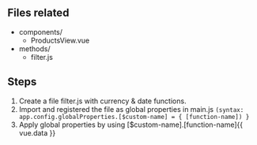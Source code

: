 ## Files related

- components/
  - ProductsView.vue
- methods/
  - filter.js

## Steps

1. Create a file filter.js with currency & date functions.
2. Import and registered the file as global properties in main.js
   `(syntax: app.config.globalProperties.[$custom-name] = { [function-name]) }`
3. Apply global properties by using [$custom-name].[function-name]{{ vue.data }}
